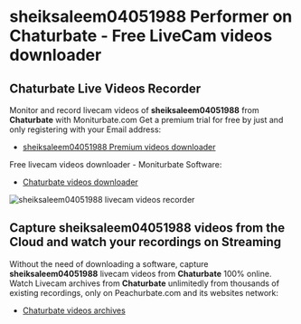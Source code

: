 # sheiksaleem04051988 Performer on Chaturbate - Free LiveCam videos downloader

## Chaturbate Live Videos Recorder

Monitor and record livecam videos of **sheiksaleem04051988** from **Chaturbate** with Moniturbate.com
Get a premium trial for free by just and only registering with your Email address:
* [sheiksaleem04051988 Premium videos downloader](https://moniturbate.com/request-demo-licence-key.html)

Free livecam videos downloader - Moniturbate Software:
* [Chaturbate videos downloader](https://moniturbate.com/moniturbate-download-software.html)

![sheiksaleem04051988 livecam videos recorder](https://peachurnet.com/templates/moniturbate-software.png)


## Capture sheiksaleem04051988 videos from the Cloud and watch your recordings on Streaming

Without the need of downloading a software, capture **sheiksaleem04051988** livecam videos from **Chaturbate** 100% online.
Watch Livecam archives from **Chaturbate** unlimitedly from thousands of existing recordings, only on Peachurbate.com and its websites network:
* [Chaturbate videos archives](https://peachurnet.com/)